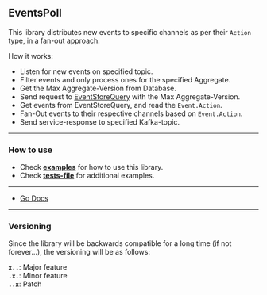 EventsPoll
---

This library distributes new events to specific channels as per their `Action` type, in a fan-out approach.

How it works:

* Listen for new events on specified topic.
* Filter events and only process ones for the specified Aggregate.
* Get the Max Aggregate-Version from Database.
* Send request to [EventStoreQuery][0] with the Max Aggregate-Version.
* Get events from EventStoreQuery, and read the `Event.Action`.
* Fan-Out events to their respective channels based on `Event.Action`.
* Send service-response to specified Kafka-topic.

---

### How to use

* Check [**examples**][1] for how to use this library.
* Check [**tests-file**][2] for additional examples.

---

* [Go Docs][3]

---

### Versioning

Since the library will be backwards compatible for a long time (if not forever...), the versioning will be as follows:

**`x..`**: Major feature  
**`.x.`**: Minor feature  
**`..x`**: Patch

  [0]: https://github.com/TerrexTech/go-eventstore-query
  [1]: https://github.com/TerrexTech/go-eventspoll/blob/master/examples/example.go
  [2]: https://github.com/TerrexTech/go-eventspoll/blob/master/poll/poll_suite_test.go
  [3]: https://godoc.org/github.com/TerrexTech/go-eventspoll/poll
